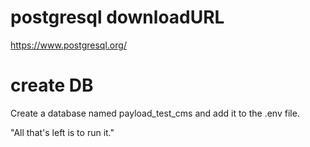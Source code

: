 # postgresql downloadURL
 https://www.postgresql.org/

# create DB
Create a database named payload_test_cms and add it to the .env file.

"All that's left is to run it."
